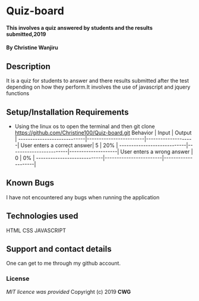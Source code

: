 # Quiz-board
#### This involves a quiz answered by students and the results submitted,2019
#### By **Christine Wanjiru**
## Description
It is a quiz for students to answer and there results submitted after the test depending on how they perform.It involves the use of javascript and jquery functions
## Setup/Installation Requirements
* Using the linux os to open the terminal and then git clone https://github.com/Christine100/Quiz-board.git
 Behavior                    |   Input                |   Output           |
 ----------------------------|------------------------|--------------------|
 User enters a correct answer|     5                  |    20%             |
 ----------------------------|------------------------|--------------------|
 User enters a wrong answer  |     0                  |    0%              |
 ----------------------------|------------------------|--------------------|
## Known Bugs
I have not encountered any bugs when running the application
## Technologies used
HTML
CSS
JAVASCRIPT
## Support and contact details
One can get to me through my github account.
### License
*MIT licence was provided*
Copyright (c) 2019 **CWG**
